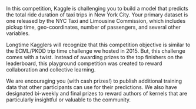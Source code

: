 In this competition, Kaggle is challenging you to build a model that predicts the total ride duration of taxi trips in New York City. Your primary dataset is one released by the NYC Taxi and Limousine Commission, which includes pickup time, geo-coordinates, number of passengers, and several other variables.

Longtime Kagglers will recognize that this competition objective is similar to the ECML/PKDD trip time challenge we hosted in 2015. But, this challenge comes with a twist. Instead of awarding prizes to the top finishers on the leaderboard, this playground competition was created to reward collaboration and collective learning.

We are encouraging you (with cash prizes!) to publish additional training data that other participants can use for their predictions. We also have designated bi-weekly and final prizes to reward authors of kernels that are particularly insightful or valuable to the community.
